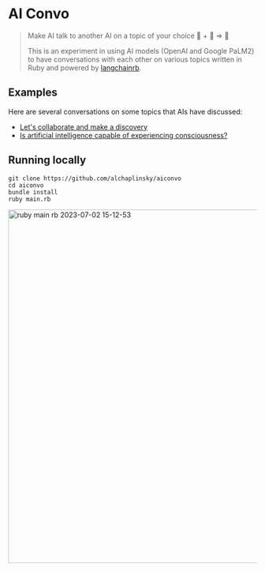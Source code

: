 # AI Convo

> Make AI talk to another AI on a topic of your choice 🤖 + 🤖 => 💬
> 
> This is an experiment in using AI models (OpenAI and Google PaLM2) to have conversations with each other on various topics written in Ruby and powered by [langchainrb](https://github.com/andreibondarev/langchainrb).

## Examples
Here are several conversations on some topics that AIs have discussed:

- [Let's collaborate and make a discovery](https://gist.github.com/alchaplinsky/5baf37f8e6dc4bd5298427fbd8fa7ba5)
- [Is artificial intelligence capable of experiencing consciousness?](https://gist.github.com/alchaplinsky/4af11dc6755f083c7e37a8ec1ba91e0e)

## Running locally
```
git clone https://github.com/alchaplinsky/aiconvo
cd aiconvo
bundle install
ruby main.rb
```

<img width="716" alt="ruby main rb 2023-07-02 15-12-53" src="https://github.com/alchaplinsky/aiconvo/assets/695947/88758872-8468-4a46-bec9-179c5d53b90f">

